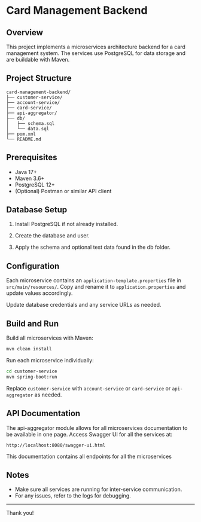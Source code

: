 # Card Management Backend

## Overview

This project implements a microservices architecture backend for a card management system. The services use PostgreSQL for data storage and are buildable with Maven.

## Project Structure

```
card-management-backend/
├── customer-service/
├── account-service/
├── card-service/
├── api-aggregator/
├── db/
│   ├── schema.sql
│   └── data.sql
├── pom.xml
└── README.md
```

## Prerequisites

-   Java 17+
-   Maven 3.6+
-   PostgreSQL 12+
-   (Optional) Postman or similar API client

## Database Setup

1. Install PostgreSQL if not already installed.

2. Create the database and user.

3. Apply the schema and optional test data found in the db folder.


## Configuration

Each microservice contains an `application-template.properties` file in `src/main/resources/`. Copy and rename it to `application.properties` and update values accordingly.

Update database credentials and any service URLs as needed.

## Build and Run

Build all microservices with Maven:

```bash
mvn clean install
```

Run each microservice individually:

```bash
cd customer-service
mvn spring-boot:run
```

Replace `customer-service` with `account-service` or `card-service` or `api-aggregator` as needed.

## API Documentation
The api-aggregator module allows for all microservices documentation to be available in one page.
Access Swagger UI for all the services at:

```
http://localhost:8080/swagger-ui.html
```

This documentation contains all endpoints for all the microservices

## Notes

-   Make sure all services are running for inter-service communication.
-   For any issues, refer to the logs for debugging.

---

Thank you!
